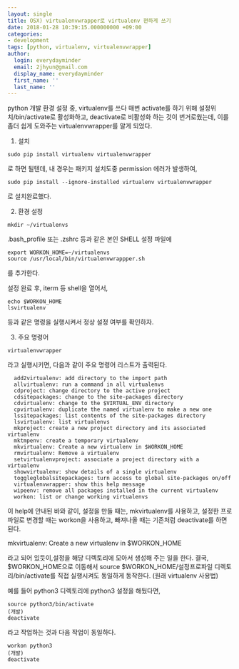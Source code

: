 ```yaml
---
layout: single
title: OSX) virtualenvwrapper로 virtualenv 편하게 쓰기
date: 2018-01-28 10:39:15.000000000 +09:00
categories:
- development
tags: [python, virtualenv, virtualenvwrapper]
author:
  login: everydayminder
  email: 2jhyun@gmail.com
  display_name: everydayminder
  first_name: ''
  last_name: ''
---
```

python 개발 환경 설정 중, virtualenv를 쓰다 매번 activate를 하기 위해 설정위치/bin/activate로 활성화하고, deactivate로 비활성화 하는 것이 번거로웠는데, 이를 좀더 쉽게 도와주는 virtualenvwrapper를 알게 되었다.

1. 설치

```
sudo pip install virtualenv virtualenvwrapper

```

로 하면 될텐데, 내 경우는 패키지 설치도중 permission 에러가 발생하여,


```
sudo pip install --ignore-installed virtualenv virtualenvwrapper
```

로 설치완료했다.


2. 환경 설정

```
mkdir ~/virtualenvs
``` 


.bash_profile 또는 .zshrc 등과 같은 본인 SHELL 설정 파일에

```
export WORKON_HOME=~/virtualenvs
source /usr/local/bin/virtualenvwrappper.sh
```
를 추가한다.


설정 완료 후, iterm 등 shell을 열어서,

```
echo $WORKON_HOME
lsvirtualenv
```

등과 같은 명령을 실행시켜서 정상 설정 여부를 확인하자.


3. 주요 명령어

```
virtualenvwrapper
```

라고 실행시키면, 다음과 같이 주요 명령어 리스트가 출력된다.


```
  add2virtualenv: add directory to the import path
  allvirtualenv: run a command in all virtualenvs
  cdproject: change directory to the active project
  cdsitepackages: change to the site-packages directory
  cdvirtualenv: change to the $VIRTUAL_ENV directory
  cpvirtualenv: duplicate the named virtualenv to make a new one
  lssitepackages: list contents of the site-packages directory
  lsvirtualenv: list virtualenvs
  mkproject: create a new project directory and its associated virtualenv
  mktmpenv: create a temporary virtualenv
  mkvirtualenv: Create a new virtualenv in $WORKON_HOME
  rmvirtualenv: Remove a virtualenv
  setvirtualenvproject: associate a project directory with a virtualenv
  showvirtualenv: show details of a single virtualenv
  toggleglobalsitepackages: turn access to global site-packages on/off
  virtualenvwrapper: show this help message
  wipeenv: remove all packages installed in the current virtualenv
  workon: list or change working virtualenvs
```
이 help에 안내된 바와 같이,
설정을 만들 때는, mkvirtualenv를 사용하고, 설정한 프로파일로 변경할 때는 workon을 사용하고, 빠져나올 때는 기존처럼 deactivate를 하면 된다.

mkvirtualenv: Create a new virtualenv in $WORKON_HOME

라고 되어 있듯이,설정을 해당 디렉토리에 모아서 생성해 주는 일을 한다.
결국, $WORKON_HOME으로 이동해서 source $WORKON_HOME/설정프로파일 디렉토리/bin/activate를 직접 실행시켜도 동일하게 동작한다. (원래 virtualenv 사용법)


예를 들어 python3 디렉토리에 python3 설정을 해뒀다면,

```
source python3/bin/activate
(개발)
deactivate
```

라고 작업하는 것과 다음 작업이 동일하다.

```
workon python3
(개발)
deactivate
```

